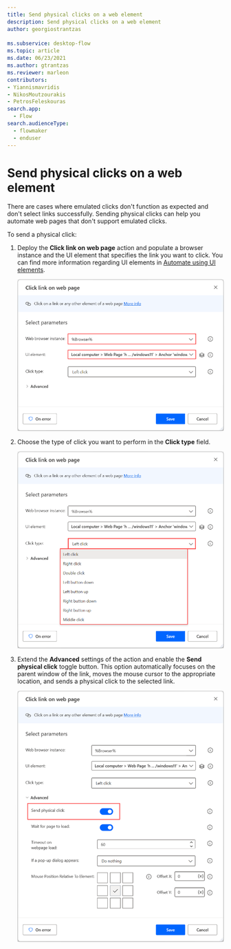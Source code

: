 ```yaml
---
title: Send physical clicks on a web element
description: Send physical clicks on a web element
author: georgiostrantzas

ms.subservice: desktop-flow
ms.topic: article
ms.date: 06/23/2021
ms.author: gtrantzas
ms.reviewer: marleon
contributors:
- Yiannismavridis
- NikosMoutzourakis
- PetrosFeleskouras
search.app: 
  - Flow
search.audienceType: 
  - flowmaker
  - enduser
---
```


# Send physical clicks on a web element

There are cases where emulated clicks don't function as expected and don't select links successfully. Sending physical clicks can help you automate web pages that don't support emulated clicks. 

To send a physical click:

1. Deploy the **Click link on web page** action and populate a browser instance and the UI element that specifies the link you want to click. You can find more information regarding UI elements in [Automate using UI elements](../ui-elements.md).

    ![Screenshot of the Click link on web page action.](media\send-physical-clicks-web-element\click-link-web-page-action.png)

1. Choose the type of click you want to perform in the **Click type** field. 

    ![Screenshot of the Click type field in the Click link on web page action.](media\send-physical-clicks-web-element\click-link-web-page-action-click-type.png)

1. Extend the **Advanced** settings of the action and enable the **Send physical click** toggle button. This option automatically focuses on the parent window of the link, moves the mouse cursor to the appropriate location, and sends a physical click to the selected link.

   ![Screenshot of the Send physical click option in the Click link on web page action.](media\send-physical-clicks-web-element\click-link-web-page-action-advanced.png)